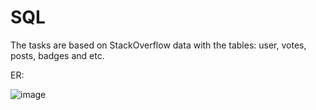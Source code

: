 # SQL
The tasks are based on StackOverflow data with the tables: user, votes, posts, badges and etc.

ER:

![image](https://github.com/dmitry-chuprak/SQL/assets/85186680/754bdd74-036c-4f85-a1f1-460f7339a606)
